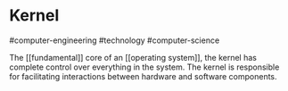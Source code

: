 # Kernel
#computer-engineering #technology #computer-science

The [[fundamental]] core of an [[operating system]], the kernel has complete control over everything in the system. The kernel is responsible for facilitating interactions between hardware and software components.